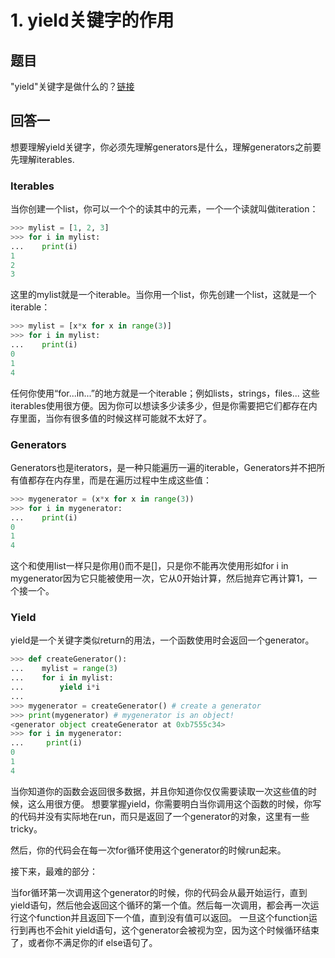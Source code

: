 # 1. yield关键字的作用

## 题目

"yield"关键字是做什么的？[链接](https://stackoverflow.com/questions/231767/what-does-the-yield-keyword-do)

## 回答一

想要理解yield关键字，你必须先理解generators是什么，理解generators之前要先理解iterables.

### Iterables

当你创建一个list，你可以一个个的读其中的元素，一个一个读就叫做iteration：

```python
>>> mylist = [1, 2, 3]
>>> for i in mylist:
...    print(i)
1
2
3
```

这里的mylist就是一个iterable。当你用一个list，你先创建一个list，这就是一个iterable：

```python
>>> mylist = [x*x for x in range(3)]
>>> for i in mylist:
...    print(i)
0
1
4
```

任何你使用“for...in...”的地方就是一个iterable；例如lists，strings，files...
这些iterables使用很方便。因为你可以想读多少读多少，但是你需要把它们都存在内存里面，当你有很多值的时候这样可能就不太好了。

### Generators

Generators也是iterators，是一种只能遍历一遍的iterable，Generators并不把所有值都存在内存里，而是在遍历过程中生成这些值：

```python
>>> mygenerator = (x*x for x in range(3))
>>> for i in mygenerator:
...    print(i)
0
1
4
```

这个和使用list一样只是你用()而不是[]，只是你不能再次使用形如for i in mygenerator因为它只能被使用一次，它从0开始计算，然后抛弃它再计算1，一个接一个。

### Yield

yield是一个关键字类似return的用法，一个函数使用时会返回一个generator。

```python
>>> def createGenerator():
...    mylist = range(3)
...    for i in mylist:
...        yield i*i
...
>>> mygenerator = createGenerator() # create a generator
>>> print(mygenerator) # mygenerator is an object!
<generator object createGenerator at 0xb7555c34>
>>> for i in mygenerator:
...     print(i)
0
1
4
```

当你知道你的函数会返回很多数据，并且你知道你仅仅需要读取一次这些值的时候，这么用很方便。
想要掌握yield，你需要明白当你调用这个函数的时候，你写的代码并没有实际地在run，而只是返回了一个generator的对象，这里有一些tricky。

然后，你的代码会在每一次for循环使用这个generator的时候run起来。

接下来，最难的部分：

当for循环第一次调用这个generator的时候，你的代码会从最开始运行，直到yield语句，然后他会返回这个循环的第一个值。然后每一次调用，都会再一次运行这个function并且返回下一个值，直到没有值可以返回。
一旦这个function运行到再也不会hit yield语句，这个generator会被视为空，因为这个时候循环结束了，或者你不满足你的if else语句了。